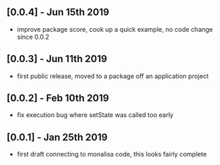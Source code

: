 ## [0.0.4] - Jun 15th 2019

* improve package score, cook up a quick example, no code change since 0.0.2

## [0.0.3] - Jun 11th 2019

* first public release, moved to a package off an application project

## [0.0.2] - Feb 10th 2019

* fix execution bug where setState was called too early

## [0.0.1] - Jan 25th 2019

* first draft connecting to monalisa code, this looks fairly complete
